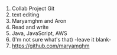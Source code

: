 1. Collab Project Git
2. text editing
3. Maryamghm and Aron
4. Read and write
5. Java, JavaScript, AWS
6. (I'm not sure what's that) -leave it blank-
7. https://github.com/maryamghm
